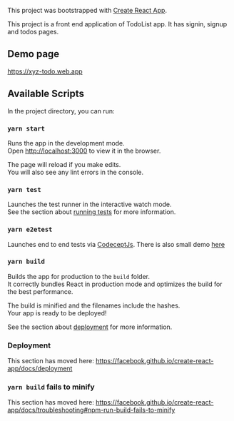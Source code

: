 This project was bootstrapped with [Create React App](https://github.com/facebook/create-react-app).

This project is a front end application of TodoList app.
It has signin, signup and todos pages. 

## Demo page
https://xyz-todo.web.app


## Available Scripts

In the project directory, you can run:

### `yarn start`

Runs the app in the development mode.<br />
Open [http://localhost:3000](http://localhost:3000) to view it in the browser.

The page will reload if you make edits.<br />
You will also see any lint errors in the console.

### `yarn test`

Launches the test runner in the interactive watch mode.<br />
See the section about [running tests](https://facebook.github.io/create-react-app/docs/running-tests) for more information.

### `yarn e2etest`
Launches end to end tests via [CodeceptJs](https://codecept.io/). There is also small demo [here](https://www.awesomescreenshot.com/video/195687?key=c2fc75e0ca4eadb61606540c74047ead)


### `yarn build`

Builds the app for production to the `build` folder.<br />
It correctly bundles React in production mode and optimizes the build for the best performance.

The build is minified and the filenames include the hashes.<br />
Your app is ready to be deployed!

See the section about [deployment](https://facebook.github.io/create-react-app/docs/deployment) for more information.


### Deployment

This section has moved here: https://facebook.github.io/create-react-app/docs/deployment

### `yarn build` fails to minify

This section has moved here: https://facebook.github.io/create-react-app/docs/troubleshooting#npm-run-build-fails-to-minify
